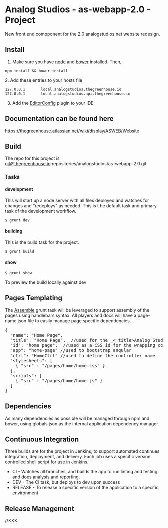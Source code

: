 # Analog Studios - as-webapp-2.0 - Project

New front end comoponent for the 2.0 analogstudios.net website redesign.

## Install

1. Make sure you have [node][] and [bower][] installed. Then,
```
npm install && bower install
```
[node]: http://nodejs.org/
[bower]: http://bower.io/
2. Add these entries to your hosts file
```
127.0.0.1       local.analogstudios.thegreenhouse.io
127.0.0.1       local.analogstudios.api.thegreenhouse.io
```
3. Add the [EditorConfig][] plugin to your IDE

[EditorConfig]: http://editorconfig.org/

## Documentation can be found here
https://thegreenhouse.atlassian.net/wiki/display/ASWEB/Website

## Build
The repo for this project is git@thegreenhouse.io:repositories/analogstudios/as-webapp-2.0.git

### Tasks
#### development
This will start up a node server with all files deployed and watches for changes and "redeploys" as needed.  This is t
he default task and primary task of the development workflow.
```
$ grunt dev
```

#### building
This is the build task for the project.
```
$ grunt build
```

#### show
```
$ grunt show
```
To preview the build locally against dev

## Pages Templating
The [Assemble][] grunt task will be leveraged to support assembly of the pages using handlebars syntax.  All players
and docs will have a page-name.json file to easily manage page specific dependencies.

<pre>
{
  "name": "Home Page",
  "title": "Home Page",  //used for the _< title>Analog Studios : Music and Recordings - {{title}}</ title>_ tag
  "id": "home page",  //used as a CSS id for the wrapping content container
  "app": "home-page" //used to bootstrap angular
  "ctrl": "HomeCtrl" //used to define the controller name
  "stylesheets": [
    { "src" : "/pages/home/home.css" }
  ],
  "scripts": [
    { "src" : "/pages/home/home.js" }
  ]
}
</pre>

[Assemble]: http://assemble.io/

## Dependencies
As many dependencies as possible will be managed through npm and bower, using globals.json as the internal application
dependency manager.

## Continuous Integration
Three builds are for the project in Jenkins, to support automated continues integration, deployment, and delivery.
Each job uses a specific version controlled shell script for use in Jenkins.

* CI - Watches all branches, and builds the app to run linting and testing and does analysis and reporting.
* DEV - The CI task, but deploys to dev upon success
* RELEASE - To release a specific version of the application to a specific environment

## Release Management
//XXX

